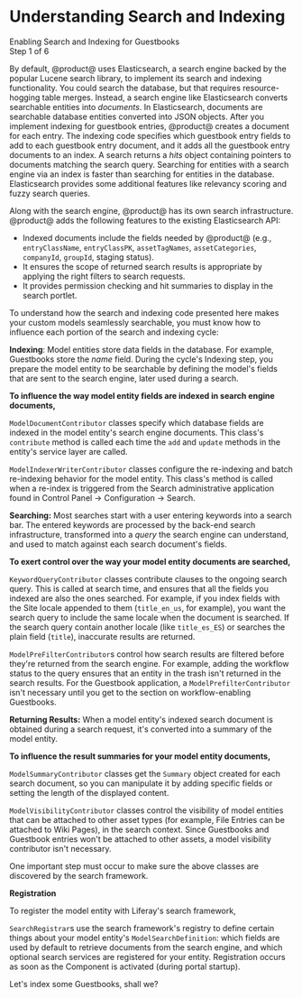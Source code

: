 # Understanding Search and Indexing [](id=understanding-search-and-indexing)

<div class="learn-path-step">
    <p>Enabling Search and Indexing for Guestbooks<br>Step 1 of 6</p>
</div>

By default, @product@ uses Elasticsearch, a search engine backed by the popular
Lucene search library, to implement its search and indexing functionality. You
could search the database, but that requires resource-hogging table merges.
Instead, a search engine like Elasticsearch converts searchable entities into
*documents*. In Elasticsearch, documents are searchable database entities
converted into JSON objects. After you implement indexing for guestbook entries,
@product@ creates a document for each entry. The indexing code specifies which
guestbook entry fields to add to each guestbook entry document, and it adds all
the guestbook entry documents to an index. A search returns a *hits* object
containing pointers to documents matching the search query. Searching for
entities with a search engine via an index is faster than searching for entities
in the database. Elasticsearch provides some additional features like relevancy
scoring and fuzzy search queries. 

Along with the search engine, @product@ has its own search infrastructure.
@product@ adds the following features to the existing Elasticsearch API: 

-   Indexed documents include the fields needed by @product@ (e.g., 
    `entryClassName`, `entryClassPK`, `assetTagNames`, `assetCategories`, 
    `companyId`, `groupId`, staging status). 
-   It ensures the scope of returned search results is appropriate by applying 
    the right filters to search requests. 
-   It provides permission checking and hit summaries to display in the search 
    portlet. 

To understand how the search and indexing code presented here makes your custom
models seamlessly searchable, you must know how to influence each portion of the
search and indexing cycle:

**Indexing**: Model entities store data fields in the database. For example,
Guestbooks store the _name_ field. During the cycle's Indexing step, you prepare
the model entity to be searchable by defining the model's fields that are sent
to the search engine, later used during a search.

**To influence the way model entity fields are indexed in search engine
documents,**

`ModelDocumentContributor` classes specify which database fields are indexed in
the model entity's search engine documents. This class's `contribute` method is
called each time the `add` and `update` methods in the entity's service layer
are called.

`ModelIndexerWriterContributor` classes configure the re-indexing and batch
re-indexing behavior for the model entity. This class's method is called when
a re-index is triggered from the Search administrative application found in
Control Panel &rarr; Configuration &rarr; Search.

**Searching:** Most searches start with a user entering keywords into a search
bar. The entered keywords are processed by the back-end search infrastructure,
transformed into a *query* the search engine can understand, and used to match
against each search document's fields.

**To exert control over the way your model entity documents are searched,**

`KeywordQueryContributor` classes contribute clauses to the ongoing search
query. This is called at search time, and ensures that all the fields you
indexed are also the ones searched. For example, if you index fields with the
Site locale appended to them (`title_en_us`, for example), you want the search
query to include the same locale when the document is searched. If the search
query contain another locale (like `title_es_ES`) or searches the plain field
(`title`), inaccurate results are returned.

`ModelPreFilterContributor`s control how search results are filtered before
they're returned from the search engine. For example, adding the workflow status
to the query ensures that an entity in the trash isn't returned in the search
results. For the Guestbook application, a `ModelPrefilterContributor` isn't
necessary until you get to the section on workflow-enabling Guestbooks.

**Returning Results:** When a model entity's indexed search document is obtained
during a search request, it's converted into a summary of the model entity.

**To influence the result summaries for your model entity documents,**

`ModelSummaryContributor` classes get the `Summary` object created for each
search document, so you can manipulate it by adding specific fields or setting
the length of the displayed content.

`ModelVisibilityContributor` classes control the visibility of model entities
that can be attached to other asset types (for example, File Entries can be
attached to Wiki Pages), in the search context. Since Guestbooks and Guestbook
entries won't be attached to other assets, a model visibility contributor isn't
necessary.

One important step must occur to make sure the above classes are discovered by
the search framework. 

**Registration**

To register the model entity with Liferay's search framework,

`SearchRegistrar`s use the search framework's registry to define certain things
about your model entity's `ModelSearchDefinition`: which fields are used by
default to retrieve documents from the search engine, and which optional search
services are registered for your entity. Registration occurs as soon as the
Component is activated (during portal startup).

Let's index some Guestbooks, shall we? 
